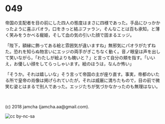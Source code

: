 

# 049

帝国の支配者を目の前にした四人の態度はまさに四様であった。手品にひっかかったように喜ぶパオラ，口をきっと結ぶファラン，そんなことは百も承知，と薄く笑みをうかべる寵姫，そして血の気の引いた顔で固まるエッジ。  

「陛下，額縁に飾ってある絵と雰囲気が違いますね」無邪気にパオラがたずねた。恐れを知らぬ物言いにエッジの両手がぎこちなく動く。音ノ眼皇は声を出して笑いながら，「わたしが絵よりも醜いと？」と言って自分の頬を指す。「いいえ，お優しい顔をしてらっしゃいます。絵のほうは，なんか怖い」  

「そうか。それは嬉しいな」そう言って帝国の主が座り直す。事実，帝都のいたる所で皇帝の肖像は掲げられていたが，それは威厳に満ちたもので，目の前で微笑む姿とはまるで別人であった。エッジたちが気づかなかったのも無理はない。  

<br>  
<br>  
(c) 2018 jamcha (jamcha.aa@gmail.com).  

![cc by-nc-sa](https://i.creativecommons.org/l/by-nc-sa/4.0/88x31.png)  

